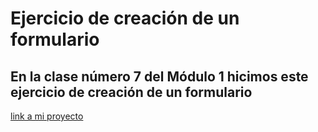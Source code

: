 # Ejercicio de creación de un formulario

## En la clase número 7 del Módulo 1 hicimos este ejercicio de creación de un formulario

[link a mi proyecto](https://ximenam5.github.io/ejercicio-de-veterinaria/)